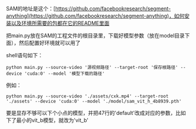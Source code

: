 SAM的地址是这个：[https://github.com/facebookresearch/segment-anything](https://github.com/facebookresearch/segment-anything)，如何安装以及环境所需要的包都在它的README里面

把main.py放在SAM的工程文件的根目录里，下载好模型参数（放在model目录下面），然后配置好环境就可以用了

shell语句如下：
```shell
python main.py --source-video '源视频路径' --target-root '保存根路径' --device 'cuda:0' --model '模型下载的路径'
```
例如：
```shell
python main.py --source-video './assets/cxk.mp4' --target-root './assets' --device 'cuda:0' --model './model/sam_vit_h_4b8939.pth'
```
要是显存不够可以下个小点的模型，并把47行的'default'改成对应的参数，比如下了最小的vit_b模型，就改为'vit_b'
